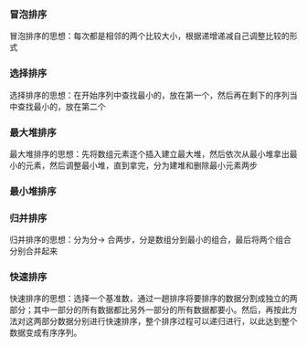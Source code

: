 ### 冒泡排序
冒泡排序的思想：每次都是相邻的两个比较大小，根据递增递减自己调整比较的形式

### 选择排序
选择排序的思想：在开始序列中查找最小的，放在第一个，然后再在剩下的序列当中查找最小的，放在第二个

### 最大堆排序
最大堆排序的思想：先将数组元素逐个插入建立最大堆，然后依次从最小堆拿出最小的元素，然后调整最小堆，直到拿完，分为建堆和删除最小元素两步

### 最小堆排序

### 归并排序
归并排序的思想：分为分-> 合两步，分是数组分到最小的组合，最后将两个组合分别合并起来

### 快速排序
快速排序的思想：选择一个基准数，通过一趟排序将要排序的数据分割成独立的两部分；其中一部分的所有数据都比另外一部分的所有数据都要小。然后，再按此方法对这两部分数据分别进行快速排序，整个排序过程可以递归进行，以此达到整个数据变成有序序列。


